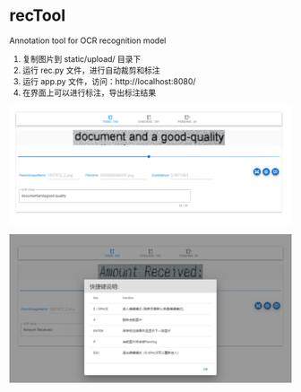 # recTool
Annotation tool for OCR recognition model

1. 复制图片到 static/upload/ 目录下
2. 运行 rec.py 文件，进行自动裁剪和标注
3. 运行 app.py 文件，访问：http://localhost:8080/
4. 在界面上可以进行标注，导出标注结果


![](./static/images/image.png "image")

![](./static/images/image1.png "image")


